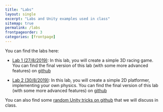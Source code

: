 ```yaml
---
title: "Labs"
layout: single
excerpt: "Labs and Unity examples used in class"
sitemap: true
permalink: /labs
frontpageorder: 3
categories: [frontpage]
---
```


You can find the labs here:

  - [Lab 1 (27/8/2019)](lab1): In this lab, you will create a simple 3D racing game. You can find the final version of this lab (with some more advanced features) on [github](https://github.com/yawgmoth/UnityDemo)
  
  - [Lab 2 (30/8/2019)](lab2): In this lab, you will create a simple 2D platformer, implementing your own physics. You can find the final version of this lab (with some more advanced features) on [github](https://github.com/yawgmoth/UnityDemo2D)

You can also find some [random Unity tricks on github](https://github.com/yawgmoth/UnityTricks) that we will discuss in class.